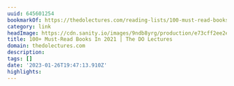 ```yaml
---
uuid: 645601254
bookmarkOf: https://thedolectures.com/reading-lists/100-must-read-books-in-2021/
category: link
headImage: https://cdn.sanity.io/images/9ndb8yrg/production/e73cff2ee2e97e35d654f69d94a5e4af310bf299-4000x2270.jpg?w=1200&h=681&auto=format
title: 100+ Must-Read Books In 2021 | The DO Lectures
domain: thedolectures.com
description: 
tags: []
date: '2023-01-26T19:47:13.910Z'
highlights: 
---
```




